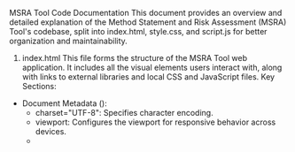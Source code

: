 MSRA Tool Code Documentation
This document provides an overview and detailed explanation of the Method Statement and Risk Assessment (MSRA) Tool's codebase, split into index.html, style.css, and script.js for better organization and maintainability.
1. index.html
This file forms the structure of the MSRA Tool web application. It includes all the visual elements users interact with, along with links to external libraries and local CSS and JavaScript files.
Key Sections:
 * Document Metadata (<head>):
   * charset="UTF-8": Specifies character encoding.
   * viewport: Configures the viewport for responsive behavior across devices.
   * <title>: Sets the title displayed in the browser tab.
   * External Libraries: Links to html2canvas.min.js (for image export) and jspdf.umd.min.js (for PDF export) via CDN.
   * Stylesheet Link: Links to style.css for styling the application.
 * Main Container (<body>):
   * The div with class container wraps the entire application content, providing central alignment and basic styling.
   * Top Buttons: Includes buttons for Import MSRA from CSV, Export MSRA to CSV (top), Convert Excel CSV, Help, and Download CSV Template. An input type="file" (hidden) is also present for CSV import.
   * Unsaved Changes Warning: A div with id="unsaved-changes-warning" is initially hidden and appears when data is modified.
   * Two-Column Layout (two-column-layout):
     * MSRA Information Section (msra-info-section): Collects general MSRA details like Job Name, Prepared By, Contractor Name, Contractor Person Name, and Date of Preparation.
     * Type of Work Checkboxes: A checkbox-group allowing users to select various types of work (e.g., Height, Hot, Electrical).
     * PPEs to be Used Checkboxes: Another checkbox-group for selecting required Personal Protective Equipment (PPEs).
     * Tasks & Risks Input Section (task-input-section): Contains input fields for Task Description and buttons to Add New Task and Add Risk to Current Task, along with Risk Description, Initial Likelihood, and Initial Severity selectors.
 * MSRA Overview Section (msra-overview-section):
   * Header: Displays a placeholder logo (Schneider Electric) and the main title "Method Statement and Risk Assessment (MSRA)".
   * MSRA Summary Info (msra-summary-info): A div where the entered MSRA information (Job Name, Prepared By, etc.) is dynamically displayed for review.
   * Table Container (table-container): Wraps the main MSRA table, enabling horizontal scrolling for wider content.
   * MSRA Table (msraTable): The core of the application, displaying tasks and their associated risks in a tabular format. It includes columns for:
     * Task ID, Task Description
     * Risk ID, Risk Description
     * Initial Likelihood, Initial Severity, Initial Risk Level
     * Countermeasure
     * New Likelihood, New Severity, Residual Risk Level
     * Risk Actions (Edit Risk, Add/Edit CM, Delete Risk)
     * Task Actions (Add Risk, Insert Task Below)
   * Bottom Export Buttons: Provides buttons to Export MSRA to CSV, Export MSRA to Image, and Export MSRA to PDF.
 * Modals:
   * Countermeasure Modal (countermeasureModal): A hidden overlay that appears when adding or editing countermeasures. It allows input for Countermeasure / Control Measures, New Likelihood, and New Severity.
   * Add Risk to Existing Task Modal (addRiskToExistingTaskModal): A hidden overlay for adding new risks to an already existing task, similar fields to the main risk input.
   * Edit Risk Modal (editRiskModal): A hidden overlay for modifying an existing risk's description, initial likelihood, and initial severity.
   * Insert Task Modal (insertTaskModal): A hidden overlay for inserting a new task at a specific position in the task list.
   * Help Modal (helpModal): A hidden overlay providing information about what an MSRA is and the "THRIVE" methodology, including a placeholder YouTube video.
 * JavaScript Link: Links to script.js at the end of the <body> for optimal loading performance.
2. style.css
This file contains all the Cascading Style Sheets (CSS) rules that define the visual presentation of the MSRA Tool. It controls the layout, colors, fonts, spacing, and responsiveness of the web page elements.
Key Styling Areas:
 * General Body and Container: Sets basic font, background color, margins, and centers the main container. The container has a maximum width, padding, rounded corners, and a box shadow.
 * Headings (h1, h2): Defines text color, alignment, and bottom margin for titles.
 * Sections: Applies common padding, border, and border-radius to all major content sections. Specific id selectors (#msra-info-section, #task-input-section, #msra-overview-section) apply unique background colors to differentiate sections visually.
 * Form Elements (.form-group, input, select, textarea): Styles labels, input fields, select boxes, and text areas for consistent appearance, including width, padding, borders, border-radius, and font size.
 * Buttons: Defines a consistent style for all buttons, including background color, text color, padding, borders, border-radius, cursor, font size, and hover/active effects (transition and transform for subtle animations).
   * Specific id selectors provide different color schemes for various button actions (e.g., addTaskBtn for green, delete-btn for red, exportImageBtn for orange).
 * Table Styling (table, th, td):
   * table-container: Enables horizontal scrolling (overflow-x: auto) for the table, ensuring it remains usable on smaller screens.
   * table: Sets full width, collapses borders, and defines a minimum width to prevent columns from becoming too narrow.
   * th, td: Sets padding, text alignment, font size, and default white-space: nowrap to prevent text wrapping.
   * td.wrap-text: An optional class to allow text wrapping in specific table cells.
   * th: Styles table headers with a light background, bold text, and specific text color.
   * tr:nth-child(even) and tr:hover: Provide alternating row backgrounds and hover effects for better readability.
 * Risk Level Classes: Defines distinct background and text colors for different risk levels (low, medium, high, critical, unknown) to visually highlight risk severity in the table.
 * Table Action Buttons: Styles the "Delete", "Countermeasure", "Add Risk", "Insert Task", and "Edit Risk" buttons within the table cells, often with smaller padding and font size for compactness.
 * Task Header Row (.task-header-row): Special styling for the task description rows, including background, bold text, and flexible layout (display: flex) to accommodate the task title and action buttons.
 * Modal Styles (.modal-overlay, .modal-content): Styles the pop-up modals, including the dark overlay background, modal content box (white background, padding, rounded corners, shadow), and a close button (modal-close-btn).
 * MSRA Info Summary: Styles the dynamic information display section.
 * Unsaved Changes Warning: Styles the warning message for unsaved data.
 * Logo and Title (#msra-overview-header): Uses flexbox for alignment of the logo and title in the overview section.
 * Two-Column Layout: Employs flexbox (display: flex) to create a two-column layout for the MSRA Information and Task Input sections on larger screens.
 * Checkbox Group Styling: Provides visual grouping and layout for the "Type of Work" and "PPEs to be Used" checkboxes.
 * Help Modal Specific Styles: Adds more specific styling for the content within the help modal, including video embedding.
 * Signature Block Styles: Defines the layout and appearance of the signature lines at the bottom of the exported PDF/image.
 * Responsive Adjustments (@media (max-width: 768px)): Includes media queries to adapt the layout for smaller screens (e.g., mobile devices). This involves adjusting padding, making buttons full-width, forcing horizontal scrolling for tables, and stacking two-column layouts into a single column.
3. script.js
This file contains all the JavaScript logic that makes the MSRA Tool interactive and functional. It handles data management, user input, dynamic table rendering, modal interactions, and export functionalities.
Key Functionalities and Variables:
 * Global Variables & Constants:
   * jsPDF: Imported from the jsPDF library.
   * DOM Element References: Stores references to various HTML elements using document.getElementById() and document.querySelector() for efficient manipulation.
   * msraData: A central JavaScript object that holds all the application's data, including jobInfo (general MSRA details and checkboxes) and an array of tasks. Each task object contains its id, description, and an array of risks.
   * currentTaskId: Tracks the ID of the currently active task for adding risks.
   * taskIdCounter, riskIdCounter: Used to generate unique IDs for new tasks and risks.
   * dataModified: A boolean flag (true/false) that indicates if any changes have been made to the msraData since the last save/import, used for the "unsaved changes" warning.
   * editingCountermeasureRisk: Temporarily stores the risk object being edited in the Countermeasure modal.
   * editingRiskObject: Temporarily stores the risk object being edited in the Edit Risk modal.
   * targetTaskIdForNewRisk: Stores the ID of the task to which a new risk should be added via the "Add Risk to Task" modal.
   * insertIndexForNewTask: Stores the array index where a new task should be inserted via the "Insert Task Below" modal.
 * Risk Matrix Logic:
   * riskMatrixLevels: A 2D array defining the risk levels (LOW, MEDIUM, HIGH, CRITICAL) based on Likelihood (rows 1-5) and Severity (columns 1-5).
   * getRiskLevel(likelihoodValue, severityValue): A crucial function that calculates the risk level (e.g., "HIGH", "MEDIUM") based on numerical likelihood and severity inputs using the riskMatrixLevels table. It returns "Unknown" for invalid inputs.
   * getRiskLevelClass(level): Returns the corresponding CSS class name (e.g., "risk-level-high") for a given risk level, used to apply styling to table cells.
 * Helper Functions for Data Conversion:
   * getLikelihoodLabelFromValue(value): Converts a numerical likelihood value (e.g., 5) to its letter label (e.g., A).
   * getImpactLabelFromValue(value): Converts a numerical impact value (e.g., 1) to its numerical label (e.g., 1).
   * getLikelihoodValueFromLabel(label): Converts a likelihood letter label (e.g., A) back to its numerical value (e.g., 5).
   * getImpactValueFromLabel(label): Converts an impact numerical label (e.g., 1) back to its numerical value (e.g., 1).
 * Rendering Functions:
   * renderMSRAInfoSummary(): Updates the input fields in the "MSRA Information" section and dynamically populates the msra-summary-info div with the current msraData.jobInfo. It also syncs the state of the "Type of Work" and "PPEs to be Used" checkboxes.
   * renderMSRATable(): Clears and re-renders the entire #msraTable based on the msraData.tasks array. It iterates through each task and its associated risks, creating table rows, cells, and dynamically adding action buttons (Delete, Add/Edit Countermeasure, Edit Risk, Add Risk to Task, Insert Task Below). It also applies the correct CSS classes for risk level highlighting.
 * Modal Management Functions:
   * openCountermeasureModal(taskId, riskId): Populates and displays the Countermeasure modal with data from the selected risk.
   * closeCountermeasureModal(): Hides the Countermeasure modal and clears its input fields.
   * openAddRiskToExistingTaskModal(taskId): Populates and displays the Add Risk to Existing Task modal for a specific task.
   * closeAddRiskToExistingTaskModal(): Hides the Add Risk to Existing Task modal and clears its input fields.
   * openEditRiskModal(taskId, riskId): Populates and displays the Edit Risk modal with data from the selected risk.
   * closeEditRiskModal(): Hides the Edit Risk modal and clears its input fields.
   * openInsertTaskModal(index): Populates and displays the Insert Task modal, indicating where the new task will be inserted.
   * closeInsertTaskModal(): Hides the Insert Task modal and clears its input fields.
 * Event Listeners:
   * Input Fields (MSRA Info): input event listeners on all jobInfo fields (jobName, preparedBy, etc.) and change listeners on checkboxes update msraData.jobInfo, re-render the summary, and set dataModified to true.
   * addTaskBtn: On click, validates task description, creates a new task object, adds it to msraData.tasks, sets currentTaskId, and re-renders the table.
   * addRiskToTaskBtn: On click, validates risk inputs, creates a new risk object, adds it to the risks array of the currentTaskId, and re-renders the table.
   * saveCountermeasureBtn: On click, retrieves values from the Countermeasure modal, updates the editingCountermeasureRisk object, calculates the residualLevel, and re-renders the table.
   * saveAddRiskModalBtn: On click, creates a new risk and adds it to the task specified by targetTaskIdForNewRisk.
   * saveEditRiskModalBtn: On click, updates the properties of editingRiskObject with new values from the Edit Risk modal.
   * saveInsertTaskModalBtn: On click, creates a new task and inserts it into the msraData.tasks array at the specified insertIndexForNewTask.
   * Modal Close Buttons & Overlay Clicks: Event listeners for click events on modal close buttons (x) and the modal overlay itself (to close when clicking outside the content).
   * helpBtn: Displays the help modal.
   * exportCsvBtn (top & bottom): Calls performCsvExport() to generate and download a CSV file of the current MSRA data.
   * downloadTemplateBtn: Calls downloadCsvTemplate() to provide a blank CSV template.
   * exportImageBtn: Uses html2canvas to capture the #msra-overview-section as an image (PNG) and triggers a download. It temporarily hides interactive elements before capture and restores them afterward.
   * exportPdfBtn: Uses html2canvas and jsPDF to capture the #msra-overview-section as a multi-page PDF. It also temporarily adds a signature block for the export, hides interactive elements, and restores them after generation.
   * importCsvBtn: Triggers a click on the hidden csvFileInput to allow user to select a CSV file.
   * csvFileInput change event: Reads the selected CSV file, calls parseAndImportCsv() to process the content, and updates the msraData. Includes error handling.
   * convertExcelCsvBtn: Provides a utility to convert CSV files exported from Excel (which might have formatting issues) back to the format expected by the tool's import function. This involves robust CSV parsing, date format conversion, and re-quoting fields.
   * beforeunload event: Displays a browser-level warning if the user attempts to leave the page while dataModified is true or if there's any data in msraData.
 * parseAndImportCsv(csvContent):
   * This function is responsible for taking the raw CSV content and parsing it into the msraData structure.
   * It handles both the fixed MSRA header information (Job Name, Prepared By, etc.) and the dynamic task and risk table data.
   * It uses a custom cleanCsvPart helper to properly unquote and unescape CSV fields.
   * It dynamically finds the main table header row to start parsing task and risk data.
   * It reconstructs task and risk objects, ensuring likelihood and impact values are correctly parsed (handling cases where they might be missing or non-numeric).
   * It recalculates initial and residual risk levels.
   * It sorts tasks and risks by their IDs and re-assigns sequential task IDs for consistency after import.
   * Updates taskIdCounter and riskIdCounter to ensure new additions don't conflict with imported IDs.
 * convertCsvFormat(csvContent):
   * This function is specifically designed to take a CSV file that might have been opened and saved in Excel (which can alter formatting, especially quoting and date formats) and convert it back to a format compatible with the tool's parseAndImportCsv function.
   * It parses each line, removes trailing commas often added by Excel, converts date formats (DD-MM-YYYY to YYYY-MM-DD), and ensures that fields that should be quoted (like descriptions and countermeasures) are properly re-quoted, and internal double quotes are correctly escaped ("").
   * It uses a more robust parseCsvLine helper that correctly handles commas and escaped quotes within fields.
 * updateUnsavedChangesWarning(): Controls the visibility of the yellow warning message at the top of the page based on the dataModified flag and whether any data exists in msraData.
 * Initialization (DOMContentLoaded):
   * When the HTML document is fully loaded, the DOMContentLoaded event listener triggers the initial calls to renderMSRAInfoSummary() and renderMSRATable() to display any default or pre-loaded data, and updateUnsavedChangesWarning() to set the initial warning state.
Getting Started
To use this MSRA Tool locally:
 * Save the index.html content as index.html.
 * Save the style.css content as style.css in the same directory.
 * Save the script.js content as script.js in the same directory.
 * Open index.html in your web browser.
This organized structure makes it easier to navigate, understand, and modify specific parts of the application.
